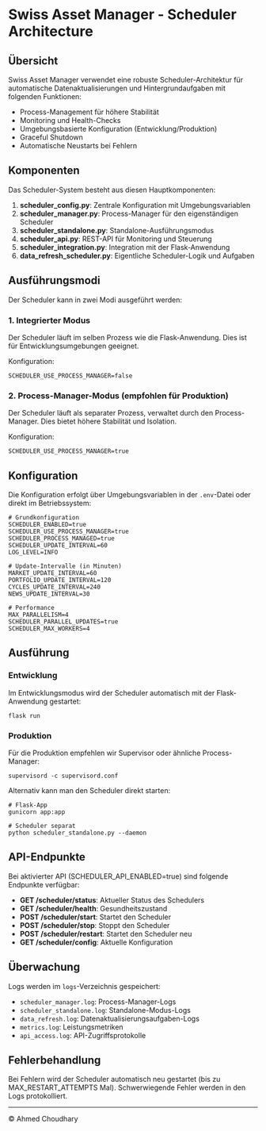# Swiss Asset Manager - Scheduler Architecture

## Übersicht

Swiss Asset Manager verwendet eine robuste Scheduler-Architektur für automatische Datenaktualisierungen und Hintergrundaufgaben mit folgenden Funktionen:

- Process-Management für höhere Stabilität
- Monitoring und Health-Checks
- Umgebungsbasierte Konfiguration (Entwicklung/Produktion)
- Graceful Shutdown
- Automatische Neustarts bei Fehlern

## Komponenten

Das Scheduler-System besteht aus diesen Hauptkomponenten:

1. **scheduler_config.py**: Zentrale Konfiguration mit Umgebungsvariablen
2. **scheduler_manager.py**: Process-Manager für den eigenständigen Scheduler
3. **scheduler_standalone.py**: Standalone-Ausführungsmodus
4. **scheduler_api.py**: REST-API für Monitoring und Steuerung
5. **scheduler_integration.py**: Integration mit der Flask-Anwendung
6. **data_refresh_scheduler.py**: Eigentliche Scheduler-Logik und Aufgaben

## Ausführungsmodi

Der Scheduler kann in zwei Modi ausgeführt werden:

### 1. Integrierter Modus

Der Scheduler läuft im selben Prozess wie die Flask-Anwendung. Dies ist für Entwicklungsumgebungen geeignet.

Konfiguration:
```
SCHEDULER_USE_PROCESS_MANAGER=false
```

### 2. Process-Manager-Modus (empfohlen für Produktion)

Der Scheduler läuft als separater Prozess, verwaltet durch den Process-Manager. Dies bietet höhere Stabilität und Isolation.

Konfiguration:
```
SCHEDULER_USE_PROCESS_MANAGER=true
```

## Konfiguration

Die Konfiguration erfolgt über Umgebungsvariablen in der `.env`-Datei oder direkt im Betriebssystem:

```
# Grundkonfiguration
SCHEDULER_ENABLED=true
SCHEDULER_USE_PROCESS_MANAGER=true
SCHEDULER_PROCESS_MANAGED=true
SCHEDULER_UPDATE_INTERVAL=60
LOG_LEVEL=INFO

# Update-Intervalle (in Minuten)
MARKET_UPDATE_INTERVAL=60
PORTFOLIO_UPDATE_INTERVAL=120
CYCLES_UPDATE_INTERVAL=240
NEWS_UPDATE_INTERVAL=30

# Performance
MAX_PARALLELISM=4
SCHEDULER_PARALLEL_UPDATES=true
SCHEDULER_MAX_WORKERS=4
```

## Ausführung

### Entwicklung

Im Entwicklungsmodus wird der Scheduler automatisch mit der Flask-Anwendung gestartet:

```
flask run
```

### Produktion

Für die Produktion empfehlen wir Supervisor oder ähnliche Process-Manager:

```
supervisord -c supervisord.conf
```

Alternativ kann man den Scheduler direkt starten:

```
# Flask-App
gunicorn app:app

# Scheduler separat
python scheduler_standalone.py --daemon
```

## API-Endpunkte

Bei aktivierter API (SCHEDULER_API_ENABLED=true) sind folgende Endpunkte verfügbar:

- **GET /scheduler/status**: Aktueller Status des Schedulers
- **GET /scheduler/health**: Gesundheitszustand
- **POST /scheduler/start**: Startet den Scheduler
- **POST /scheduler/stop**: Stoppt den Scheduler
- **POST /scheduler/restart**: Startet den Scheduler neu
- **GET /scheduler/config**: Aktuelle Konfiguration

## Überwachung

Logs werden im `logs`-Verzeichnis gespeichert:

- `scheduler_manager.log`: Process-Manager-Logs
- `scheduler_standalone.log`: Standalone-Modus-Logs
- `data_refresh.log`: Datenaktualisierungsaufgaben-Logs
- `metrics.log`: Leistungsmetriken
- `api_access.log`: API-Zugriffsprotokolle

## Fehlerbehandlung

Bei Fehlern wird der Scheduler automatisch neu gestartet (bis zu MAX_RESTART_ATTEMPTS Mal). Schwerwiegende Fehler werden in den Logs protokolliert.

---

© Ahmed Choudhary